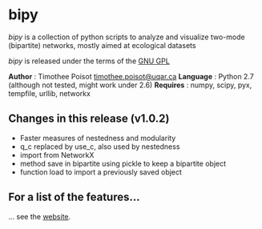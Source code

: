# bipy

*bipy* is a collection of python scripts to analyze and visualize two-mode (bipartite) networks, mostly aimed at ecological datasets

*bipy* is released under the terms of the [GNU GPL](http://en.wikipedia.org/wiki/GNU_General_Public_License)

**Author** : Timothee Poisot <timothee.poisot@uqar.ca>
**Language** : Python  2.7 (although not tested, might work under 2.6)
**Requires** : numpy, scipy, pyx, tempfile, urllib, networkx   

## Changes in this release (v1.0.2)

* Faster measures of nestedness and modularity
* q_c replaced by use_c, also used by nestedness
* import from NetworkX
* method save in bipartite using pickle to keep a bipartite object
* function load to import a previously saved object


## For a list of the features...

... see the [website](http://tpoisot.github.com/bipy/).